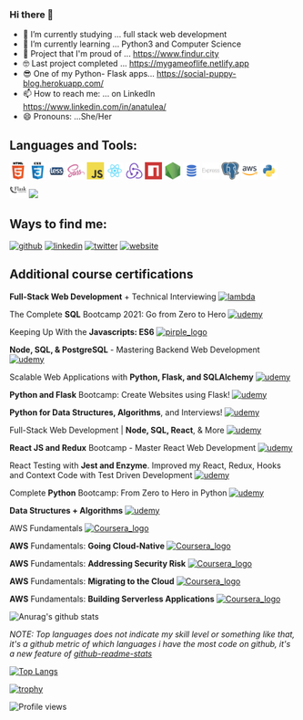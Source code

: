 ### Hi there 👋

- 🔭 I’m currently studying ... full stack web development
- 🌱 I’m currently learning ... Python3 and Computer Science
- 🤩 Project that I'm proud of ...  https://www.findur.city
- 🤓 Last project completed ... https://mygameoflife.netlify.app
- 😎 One of my Python- Flask apps... https://social-puppy-blog.herokuapp.com/
- 📫 How to reach me: ... on LinkedIn https://www.linkedin.com/in/anatulea/
- 😄 Pronouns: ...She/Her 

## Languages and Tools: 
<code><img height="30" src="https://raw.githubusercontent.com/github/explore/80688e429a7d4ef2fca1e82350fe8e3517d3494d/topics/html/html.png"></code>
<code><img height="30" src="https://raw.githubusercontent.com/github/explore/80688e429a7d4ef2fca1e82350fe8e3517d3494d/topics/css/css.png"></code> 
<code><img height="30" src="https://raw.githubusercontent.com/github/explore/80688e429a7d4ef2fca1e82350fe8e3517d3494d/topics/less/less.png"></code> 
<code><img height="30" src="https://raw.githubusercontent.com/github/explore/80688e429a7d4ef2fca1e82350fe8e3517d3494d/topics/sass/sass.png"></code> 
<code><img height="30" src="https://raw.githubusercontent.com/github/explore/80688e429a7d4ef2fca1e82350fe8e3517d3494d/topics/javascript/javascript.png"></code>
<code><img height="30" src="https://raw.githubusercontent.com/github/explore/80688e429a7d4ef2fca1e82350fe8e3517d3494d/topics/react/react.png"></code>
<code><img height="30" src="https://raw.githubusercontent.com/github/explore/80688e429a7d4ef2fca1e82350fe8e3517d3494d/topics/redux/redux.png"></code> 
<code><img height="30" src="https://raw.githubusercontent.com/github/explore/80688e429a7d4ef2fca1e82350fe8e3517d3494d/topics/npm/npm.png"></code>
<code><img height="30" src="https://raw.githubusercontent.com/github/explore/80688e429a7d4ef2fca1e82350fe8e3517d3494d/topics/nodejs/nodejs.png"></code> 
<code><img height="30" src="https://raw.githubusercontent.com/github/explore/80688e429a7d4ef2fca1e82350fe8e3517d3494d/topics/sql/sql.png"></code> 
<code><img height="30" src="https://raw.githubusercontent.com/github/explore/80688e429a7d4ef2fca1e82350fe8e3517d3494d/topics/express/express.png"></code> 
<code><img height="30" src="https://raw.githubusercontent.com/github/explore/80688e429a7d4ef2fca1e82350fe8e3517d3494d/topics/postgresql/postgresql.png"></code> 
<code><img height="30" src="https://raw.githubusercontent.com/github/explore/80688e429a7d4ef2fca1e82350fe8e3517d3494d/topics/aws/aws.png"></code> 
<code><img height="30" src="https://raw.githubusercontent.com/github/explore/80688e429a7d4ef2fca1e82350fe8e3517d3494d/topics/python/python.png"></code> 
<code><img height="30" src="https://raw.githubusercontent.com/github/explore/80688e429a7d4ef2fca1e82350fe8e3517d3494d/topics/flask/flask.png"></code> 
<code><img height="30" src="https://tele2iot.com/wp/uploads/2017/02/pubnub.png"></code>



## Ways to find me:

[<img src='https://cdn.jsdelivr.net/npm/simple-icons@3.0.1/icons/github.svg' alt='github' height='30'>](https://github.com/anatulea)  [<img src='https://cdn.jsdelivr.net/npm/simple-icons@3.0.1/icons/linkedin.svg' alt='linkedin' height='30'>](https://www.linkedin.com/in/anatulea//)  [<img src='https://cdn.jsdelivr.net/npm/simple-icons@3.0.1/icons/twitter.svg' alt='twitter' height='30'>](https://twitter.com/tulea_ana)  [<img src='https://cdn.jsdelivr.net/npm/simple-icons@3.0.1/icons/icloud.svg' alt='website' height='30'>](http://anatulea.com/)   

## Additional course certifications

**Full-Stack Web Development** + Technical Interviewing [<img src='https://miro.medium.com/max/300/1*pkKgFsaYQu1LZLoiiqpoEA.png' alt='lambda' height='50'>](https://www.youracclaim.com/badges/295e729f-b786-421c-a4aa-55d510634dba/public_url)

The Complete **SQL** Bootcamp 2021: Go from Zero to Hero [<img src='https://cdn.worldvectorlogo.com/logos/udemy-1.svg' alt='udemy' height='20'>](https://www.udemy.com/certificate/UC-1300045d-059c-4cde-b810-cf781ce58656/)

Keeping Up With the **Javascripts: ES6** [<img src='https://static.skillshare.com/uploads/users/7653916/user-image-large.png?1590681105' alt='pirple_logo' height='20'>](https://www.pirple.com/certificates/bndy5cettm)

**Node, SQL, & PostgreSQL** - Mastering Backend Web Development [<img src='https://cdn.worldvectorlogo.com/logos/udemy-1.svg' alt='udemy' height='20'>](https://www.udemy.com/certificate/UC-1907861b-84fe-4d85-a156-efd94349dc5e/)

Scalable Web Applications with **Python, Flask, and SQLAlchemy** [<img src='https://cdn.worldvectorlogo.com/logos/udemy-1.svg' alt='udemy' height='20'>](https://www.udemy.com/certificate/UC-cc8d13ff-cc20-46b1-a856-d100a6312f2f/)

**Python and Flask** Bootcamp: Create Websites using Flask! [<img src='https://cdn.worldvectorlogo.com/logos/udemy-1.svg' alt='udemy' height='20'>](https://www.udemy.com/certificate/UC-503d490e-2b6e-48dd-8e21-3fb4b36d4e3e/)

**Python for Data Structures, Algorithms**, and Interviews!  [<img src='https://cdn.worldvectorlogo.com/logos/udemy-1.svg' alt='udemy' height='20'>](https://www.udemy.com/certificate/UC-37e5eee9-4845-4e2a-becf-6622d9282f8b/)

Full-Stack Web Development | **Node, SQL, React**, & More  [<img src='https://cdn.worldvectorlogo.com/logos/udemy-1.svg' alt='udemy' height='20'>](http://ude.my/UC-9fe32c48-d0b9-4929-aa91-510881de3a0e)

**React JS and Redux** Bootcamp - Master React Web Development  [<img src='https://cdn.worldvectorlogo.com/logos/udemy-1.svg' alt='udemy' height='20'>](https://www.udemy.com/certificate/UC-2c7dfb9f-8ed3-498a-8c99-e421a6171957/)

React Testing with **Jest and Enzyme**.
Improved my React, Redux, Hooks and Context Code with Test Driven Development [<img src='https://cdn.worldvectorlogo.com/logos/udemy-1.svg' alt='udemy' height='20'>](https://www.udemy.com/certificate/UC-adf83765-0da2-495a-9e97-0d64bb03d250/)

Complete **Python** Bootcamp: From Zero to Hero in Python [<img src='https://cdn.worldvectorlogo.com/logos/udemy-1.svg' alt='udemy' height='20'>](http://ude.my/UC-0cafdaa1-8670-4c08-aef7-a76c4f56402f)

**Data Structures + Algorithms** [<img src='https://cdn.worldvectorlogo.com/logos/udemy-1.svg' alt='udemy' height='20'>](https://www.udemy.com/certificate/UC-163c77ff-6cc4-44f4-89d9-4e9f38af6ac8/)


AWS Fundamentals [<img src='https://upload.wikimedia.org/wikipedia/en/3/32/Coursera_logo.svg' alt='Coursera_logo' height='20'>](https://coursera.org/share/c8a919fced58e3a57525f2b617e816ee)

**AWS** Fundamentals: **Going Cloud-Native** [<img src='https://upload.wikimedia.org/wikipedia/en/3/32/Coursera_logo.svg' alt='Coursera_logo' height='20'>](https://coursera.org/share/2f3b75dd771b234889dd9a302e5142d7)

**AWS** Fundamentals: **Addressing Security Risk** [<img src='https://upload.wikimedia.org/wikipedia/en/3/32/Coursera_logo.svg' alt='Coursera_logo' height='20'>](https://coursera.org/share/3c5838482a549d39f3158e9ac5fbdd73)

**AWS** Fundamentals: **Migrating to the Cloud** [<img src='https://upload.wikimedia.org/wikipedia/en/3/32/Coursera_logo.svg' alt='Coursera_logo' height='20'>](https://coursera.org/share/f8d945e76ef8dfc7213f7b088a969131)

**AWS** Fundamentals: **Building Serverless Applications** [<img src='https://upload.wikimedia.org/wikipedia/en/3/32/Coursera_logo.svg' alt='Coursera_logo' height='20'>](https://coursera.org/share/267d16e0ae0510d9af4149a7e6fa0c0d)





![Anurag's github stats](https://github-readme-stats.vercel.app/api?username=anatulea&show_icons=true&theme=vue)

*NOTE: Top languages does not indicate my skill level or something like that, it's a github metric of which languages i have the most code on github, it's a new feature of [github-readme-stats](https://github.com/anuraghazra/github-readme-stats)*

 [![Top Langs](https://github-readme-stats.vercel.app/api/top-langs/?username=anatulea&layout=compact&hide=jupyter%20notebook)](https://github.com/anuraghazra/github-readme-stats)
 
 
 [![trophy](https://github-profile-trophy.vercel.app/?username=anatulea&rank=SECRET,SSS,SS,S,AAA,AA,A,B,C&margin-w=15)](https://github.com/ryo-ma/github-profile-trophy)
 
 
 ![Profile views](https://gpvc.arturio.dev/anatulea)  


